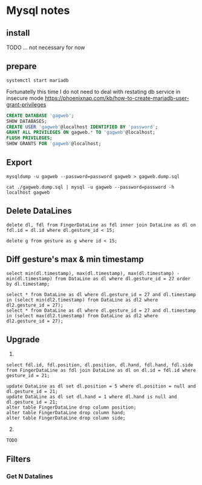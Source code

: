 # Mysql notes

## install

TODO ... not necessary for now

## prepare

```
systemctl start mariadb
```

Fortunatelly this time I do not need to deal with restating db service in insecure mode
https://phoenixnap.com/kb/how-to-create-mariadb-user-grant-privileges


```sql
CREATE DATABASE 'gagweb';
SHOW DATABASES;
CREATE USER 'gagweb'@localhost IDENTIFIED BY 'password';
GRANT ALL PRIVILEGES ON gagweb.* TO 'gagweb'@localhost;
FLUSH PRIVILEGES;
SHOW GRANTS FOR 'gagweb'@localhost;
```

## Export

```
mysqldump -u gagweb --password=password gagweb > gagweb.dump.sql

cat ./gagweb.dump.sql | mysql -u gagweb --password=password -h localhost gagweb
```

## Delete DataLines

```
delete dl, fdl from FingerDataLine as fdl inner join DataLine as dl on fdl.id = dl.id where dl.gesture_id < 15;

delete g from gesture as g where id < 15;
```

## Diff gesture's max & min timestamp

```
select min(dl.timestamp), max(dl.timestamp), max(dl.timestamp) - min(dl.timestamp) from DataLine as dl where dl.gesture_id = 27 order by dl.timestamp;
```

```
select * from DataLine as dl where dl.gesture_id = 27 and dl.timestamp in (select min(dl2.timestamp) from DataLine as dl2 where dl2.gesture_id = 27);
select * from DataLine as dl where dl.gesture_id = 27 and dl.timestamp in (select max(dl2.timestamp) from DataLine as dl2 where dl2.gesture_id = 27);
```

## Upgrade

1.
```
select fdl.id, fdl.position, dl.position, dl.hand, fdl.hand, fdl.side from FingerDataLine as fdl join DataLine as dl on dl.id = fdl.id where gesture_id = 21;

update DataLine as dl set dl.position = 5 where dl.position = null and dl.gesture_id = 21;
update DataLine as dl set dl.hand = 1 where dl.hand is null and dl.gesture_id = 21;
alter table FingerDataLine drop column position;
alter table FingerDataLine drop column hand;
alter table FingerDataLine drop column side;
```

2.
```
TODO
```

## Filters

### Get N Datalines

```

```
